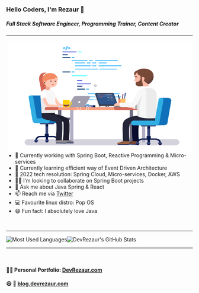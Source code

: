 ### Hello Coders, I'm Rezaur 👋

##### Full Stack Software Engineer, Programming Trainer, Content Creator

---

<img align="right" alt="GIF" src="https://raw.githubusercontent.com/DevRezaur/DevRezaur/main/images/coder.gif?raw=true" width="500" height="300" />

<br />

- 🔭 Currently working with Spring Boot, Reactive Programming & Micro-services 
- 🌱 Currently learning efficient way of Event Driven Architecture
- 🎯 2022 tech resolution: Spring Cloud, Micro-services, Docker, AWS
- 🕵️‍♂️ I’m looking to collaborate on Spring Boot projects
- 💬 Ask me about Java Spring & React
- 📫 Reach me via [Twitter](https://twitter.com/DevRezaur)
- 💻 Favourite linux distro: Pop OS
- 😄 Fun fact: I absolutely love Java

<br />

---

<img align="left" alt="Most Used Languages" src="https://github-readme-stats.vercel.app/api/top-langs/?username=DevRezaur&theme=radical" />

<img aligh="right" alt="DevRezaur's GitHub Stats" src="https://github-readme-stats.vercel.app/api?username=DevRezaur&show_icons=true&theme=radical" />

<br />

---

<br />

#### :technologist: Personal Portfolio: [DevRezaur.com](http://devrezaur.com)
#### :smiley: :thought_balloon: [blog.devrezaur.com](http://blog.devrezaur.com)
